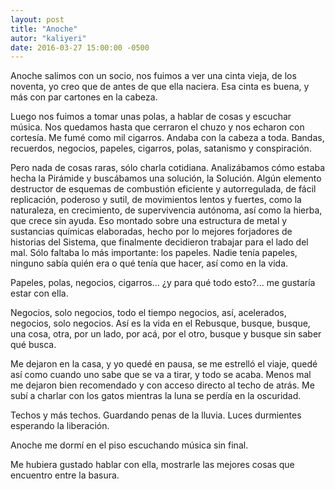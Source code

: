 ```yaml
---
layout: post
title: "Anoche"
autor: "kaliyeri"
date: 2016-03-27 15:00:00 -0500
---
```


Anoche salimos con un socio, nos fuimos a ver una cinta
vieja, de los noventa, yo creo que de antes de que ella
naciera. Esa cinta es buena, y más con par cartones en la cabeza.

Luego nos fuimos a tomar unas polas, a hablar de cosas y escuchar
música. Nos quedamos hasta que cerraron el chuzo y nos echaron con
cortesía. Me fumé como mil cigarros. Andaba con la cabeza a toda. Bandas,
recuerdos, negocios, papeles, cigarros, polas, satanismo y conspiración.

Pero nada de cosas raras, sólo charla cotidiana. Analizábamos cómo
estaba hecha la Pirámide y buscábamos una solución, la Solución. Algún
elemento destructor de esquemas de combustión eficiente y autorregulada,
de fácil replicación, poderoso y sutil, de movimientos lentos y fuertes,
como la naturaleza, en crecimiento, de supervivencia autónoma,
así como la hierba, que crece sin ayuda. Eso montado sobre una
estructura de metal y sustancias químicas elaboradas, hecho por lo mejores
forjadores de historias del Sistema, que finalmente decidieron trabajar para el
lado del mal. Sólo faltaba lo más importante: los papeles. Nadie
tenía papeles, ninguno sabía quién era o qué tenía que hacer, así como
en la vida.

Papeles, polas, negocios, cigarros... ¿y para qué todo esto?...
me gustaría estar con ella.

Negocios, solo negocios, todo el tiempo negocios, así, acelerados,
negocios, solo negocios. Así es la vida en el Rebusque, busque, busque, una
cosa, otra, por un lado, por acá, por el otro, busque y busque sin saber qué busca.

Me dejaron en la casa, y yo quedé en pausa, se me estrelló el viaje, quedé
así como cuando uno sabe que se va a tirar, y todo se acaba. Menos mal me
dejaron bien recomendado y con acceso directo al techo de atrás. Me subí a
charlar con los gatos mientras la luna se perdía en la oscuridad.

Techos y más techos. Guardando penas de la lluvia. Luces durmientes
esperando la liberación.

Anoche me dormí en el piso escuchando música sin final.

Me hubiera gustado hablar con ella, mostrarle las mejores cosas que encuentro
entre la basura.









